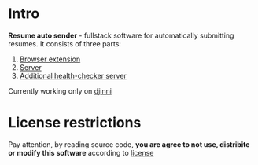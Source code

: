 # Intro

**Resume auto sender** - fullstack software for automatically submitting resumes. It consists of three parts:

1. [Browser extension](https://github.com/Anton278/Resume-auto-sender_browser-extension)
2. [Server](https://github.com/Anton278/Resume-auto-sender_server)
3. [Additional health-checker server](https://github.com/Anton278/Resume-auto-sender_health-check-server)

Currently working only on [djinni](https://djinni.co/my/dashboard/)

# License restrictions

Pay attention, by reading source code, **you are agree to not use, distribite or modify this software** according to [license](https://raw.githubusercontent.com/Anton278/Resume-auto-sender/main/LICENSE)
